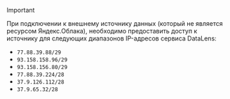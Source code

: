 > [!IMPORTANT]
>
> При подключении к внешнему источнику данных (который не является ресурсом Яндекс.Облака), необходимо предоставить доступ
> к источнику для следующих диапазонов IP-адресов сервиса DataLens:
> - `77.88.39.88/29`
> - `93.158.158.96/29`
> - `93.158.156.80/29`
> - `77.88.39.224/28`
> - `37.9.126.112/28`
> - `37.9.65.32/28`